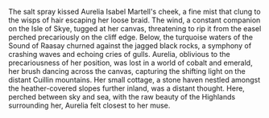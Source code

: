 The salt spray kissed Aurelia Isabel Martell's cheek, a fine mist that clung to the wisps of hair escaping her loose braid.  The wind, a constant companion on the Isle of Skye, tugged at her canvas, threatening to rip it from the easel perched precariously on the cliff edge. Below, the turquoise waters of the Sound of Raasay churned against the jagged black rocks, a symphony of crashing waves and echoing cries of gulls. Aurelia, oblivious to the precariousness of her position, was lost in a world of cobalt and emerald, her brush dancing across the canvas, capturing the shifting light on the distant Cuillin mountains.  Her small cottage, a stone haven nestled amongst the heather-covered slopes further inland, was a distant thought.  Here, perched between sky and sea, with the raw beauty of the Highlands surrounding her, Aurelia felt closest to her muse.
